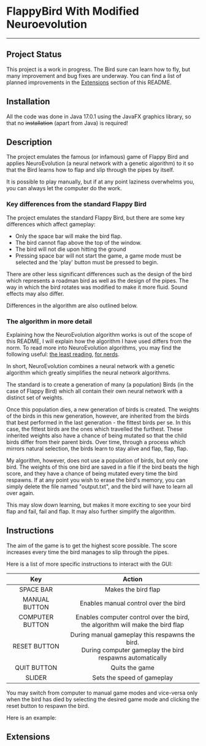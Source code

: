 # FlappyBird With Modified Neuroevolution

---

## Project Status
This project is a work in progress. The Bird sure can learn
how to fly, but many improvement and bug fixes are underway. You
can find a list of planned improvements in the 
[Extensions](#extensions) section of this README.

## Installation
All the code was done in Java 17.0.1 using the JavaFX graphics 
library, so that no ~~installation~~ (apart from Java)
is required!

## Description
The project emulates the famous (or infamous) game of Flappy Bird
and applies NeuroEvolution (a neural network with a genetic 
algorithm) to it so that the Bird learns how to flap and
slip through the pipes by itself.

It is possible to play manually, but if at any point laziness
overwhelms you, you can always let the computer do the work.

### Key differences from the standard Flappy Bird
The project emulates the standard Flappy Bird, but there are some
key differences which affect gameplay:
- Only the space bar will make the bird flap. 
- The bird cannot flap above the top of the window.
- The bird will not die upon hitting the ground
- Pressing space bar will not start the game, a game mode must be selected and the 'play' button must be pressed to begin.

There are other less significant differences such as the design of
the bird which represents a roadman bird as well as the design of
the pipes. The way in which the bird rotates was modified to make
it more fluid. Sound effects may also differ.

Differences in the algorithm are also outlined below.

### The algorithm in more detail
Explaining how the NeuroEvolution algorithm works is out of the
scope of this README, I will explain how the algorithm I have used
differs from the norm. To read more into NeuroEvolution algorithms,
you may find the following useful: 
[the least reading](https://towardsdatascience.com/neat-an-awesome-approach-to-neuroevolution-3eca5cc7930f),
[for nerds](http://nn.cs.utexas.edu/downloads/papers/stanley.ec02.pdf).

In short, NeuroEvolution combines a neural network with a genetic
algorithm which greatly simplifies the neural network algorithms.

The standard is to create a generation of many (a population)
Birds (in the case of Flappy Bird) which all contain their 
own neural network with a distinct set of weights.

Once this population dies, a new generation of birds is created.
The weights of the birds in this new generation, however, are
inherited from the birds that best performed in the last generation -
the fittest birds per se. In this case, the fittest birds are the
ones which travelled the furthest. These inherited weights also have
a chance of being mutated so that the child birds differ from their
parent birds. Over time, through a process which mirrors natural
selection, the birds learn to stay alive and flap, flap, flap.

My algorithm, however, does not use a population of birds, 
but only one bird. The weights of this one bird are saved in a file
if the bird beats the high score, and they have a chance of being
mutated every time the bird respawns. If at any point you wish 
to erase the bird's memory, you can simply delete the file named
"output.txt", and the bird will have to learn all over again.

This may slow down learning, but makes it
more exciting to see your bird flap and fail, fail and flap. It
may also further simplify the algorithm.

## Instructions 
The aim of the game is to get the highest score possible. The score
increases every time the bird manages to slip through the pipes.

Here is a list of more specific instructions to interact with
the GUI:

|       Key       |                                                    Action                                                     |
|:---------------:|:-------------------------------------------------------------------------------------------------------------:|
|    SPACE BAR    |                                              Makes the bird flap                                              |
|  MANUAL BUTTON  |                                     Enables manual control over the bird                                      |
| COMPUTER BUTTON |              Enables computer control over the bird, <br/> the algorithm will make the bird flap              |
|  RESET BUTTON   | During manual gameplay this respawns the bird. <br/> During computer gameplay the bird respawns automatically |
|   QUIT BUTTON   |                                                Quits the game                                                 |
|     SLIDER      |                                          Sets the speed of gameplay                                           |

You may switch from computer to manual game modes and 
vice-versa only when the bird has died by selecting the desired
game mode and clicking the reset button to respawn the bird.

Here is an example:
[]()

## Extensions

